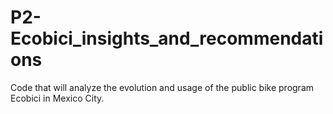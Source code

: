 # P2-Ecobici_insights_and_recommendations
Code that will analyze the evolution and usage of the public bike program Ecobici in Mexico City. 
